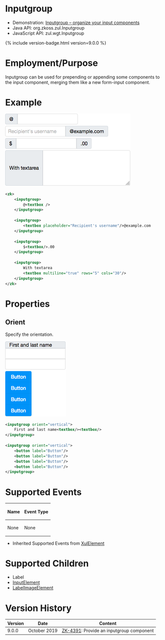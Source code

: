 

# Inputgroup

- Demonstration: [Inputgroup – organize your input
  components](https://blog.zkoss.org/2019/08/16/zk-9-preview-inputgroup-organize-your-input-components/)
- Java API: <javadoc>org.zkoss.zul.Inputgroup</javadoc>
- JavaScript API:
  <javadoc directory="jsdoc">zul.wgt.Inputgroup</javadoc>


{% include version-badge.html version=9.0.0 %} 

# Employment/Purpose

Inputgroup can be used for prepending or appending some components to
the input component, merging them like a new form-input component.

# Example

![](/zk_component_ref/images/Inputgroup_basic.png)

```xml
<zk>
    <inputgroup>
        @<textbox />
    </inputgroup>
    
    <inputgroup>
        <textbox placeholder="Recipient's username"/>@example.com
    </inputgroup>
    
    <inputgroup>
        $<textbox/>.00
    </inputgroup>
    
    <inputgroup>
        With textarea
        <textbox multiline="true" rows="5" cols="30"/>
    </inputgroup>
</zk>
```

# Properties

## Orient

Specify the orientation.

![](/zk_component_ref/images/Inputgroup_vertical.png)

```xml
<inputgroup orient="vertical">
    First and last name<textbox/><textbox/>
</inputgroup>
 
<inputgroup orient="vertical">
    <button label="Button"/>
    <button label="Button"/>
    <button label="Button"/>
    <button label="Button"/>
</inputgroup>
```

# Supported Events

<table>
<thead>
<tr class="header">
<th><center>
<p>Name</p>
</center></th>
<th><center>
<p>Event Type</p>
</center></th>
</tr>
</thead>
<tbody>
<tr class="odd">
<td><p>None</p></td>
<td><p>None</p></td>
</tr>
</tbody>
</table>

- Inherited Supported Events from [
  XulElement]({{site.baseurl}}/zk_component_ref/base_components/xulelement#Supported_Events)

# Supported Children

- Label
- [InputElement](https://www.zkoss.org/javadoc/latest/zk/org/zkoss/zul/impl/InputElement.html)
- [LabelImageElement](https://www.zkoss.org/javadoc/latest/zk/org/zkoss/zul/impl/LabelImageElement.html)

# Version History



| Version | Date         | Content                                                                              |
|---------|--------------|--------------------------------------------------------------------------------------|
| 9.0.0   | October 2019 | [ZK-4391](https://tracker.zkoss.org/browse/ZK-4391): Provide an inputgroup component |


